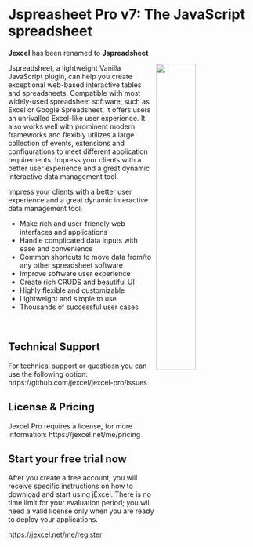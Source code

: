 # Jspreasheet Pro v7: The JavaScript spreadsheet

<b>Jexcel</b> has been renamed to <b>Jspreadsheet</b>

<img src='https://jexcel.net/templates/default/img/jexcel-spreadsheet.png' align="right" width="40%">

Jspreadsheet, a lightweight Vanilla JavaScript plugin, can help you create exceptional web-based interactive tables and spreadsheets. Compatible with most widely-used spreadsheet software, such as Excel or Google Spreadsheet, it offers users an unrivalled Excel-like user experience. It also works well with prominent modern frameworks and flexibly utilizes a large collection of events, extensions and configurations to meet different application requirements. Impress your clients with a better user experience and a great dynamic interactive data management tool.

Impress your clients with a better user experience and a great dynamic interactive data management tool.

*   Make rich and user-friendly web interfaces and applications
*   Handle complicated data inputs with ease and convenience
*   Common shortcuts to move data from/to any other spreadsheet software
*   Improve software user experience
*   Create rich CRUDS and beautiful UI
*   Highly flexible and customizable
*   Lightweight and simple to use
*   Thousands of successful user cases


<br>

<h2>Technical Support</h2>
For technical support or questiosn you can use the following option:
https://github.com/jexcel/jexcel-pro/issues

<br>

<h2>License & Pricing</h2>
Jexcel Pro requires a license, for more information:
https://jexcel.net/me/pricing

<br>

<h2>Start your free trial now</h2>
After you create a free account, you will receive specific instructions on how to download and start using jExcel. There is no time limit for your evaluation period; you will need a valid license only when you are ready to deploy your applications.

https://jexcel.net/me/register 
